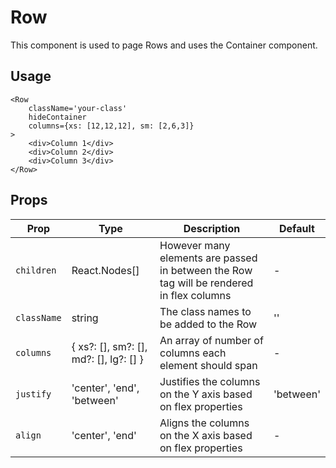 # Row

This component is used to page Rows and uses the Container component.

## Usage

```react
<Row
	className='your-class'
	hideContainer
	columns={xs: [12,12,12], sm: [2,6,3]}
>
	<div>Column 1</div>
	<div>Column 2</div>
	<div>Column 3</div>
</Row>
```

## Props

| Prop        | Type                                   | Description                                                                              | Default   |
| ----------- | -------------------------------------- | ---------------------------------------------------------------------------------------- | --------- |
| `children`  | React.Nodes[]                          | However many elements are passed in between the Row tag will be rendered in flex columns | -         |
| `className` | string                                 | The class names to be added to the Row                                                   | ''        |
| `columns`   | { xs?: [], sm?: [], md?: [], lg?: [] } | An array of number of columns each element should span                                   | -         |
| `justify`   | 'center', 'end', 'between'             | Justifies the columns on the Y axis based on flex properties                             | 'between' |
| `align`     | 'center', 'end'                        | Aligns the columns on the X axis based on flex properties                                | -         |
